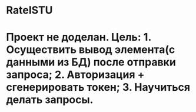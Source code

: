 # RateISTU
# Проект не доделан. Цель: 1. Осуществить вывод элемента(с данными из БД) после отправки запроса; 2. Авторизация + сгенерировать токен; 3. Научиться делать запросы.
